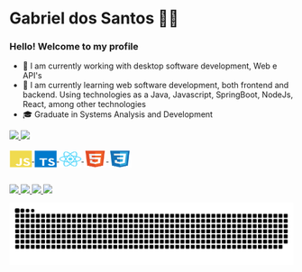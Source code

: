
# Gabriel dos Santos :man_technologist:
### Hello! Welcome to my profile

- 🔭 I am currently working with desktop software development, Web e API's
- 🌱 I am currently learning web software development, both frontend and backend. Using technologies as a Java, Javascript, SpringBoot, NodeJs, React, among other technologies
- 🎓 Graduate in Systems Analysis and Development


 <div>
  <a href="https://github.com/santos-gabriel">
  <img height="180em" src="https://github-readme-stats.vercel.app/api?username=santos-gabriel&show_icons=true&theme=dracula&include_all_commits=true&count_private=true"/>
  <img height="180em" src="https://github-readme-stats.vercel.app/api/top-langs/?username=santos-gabriel&layout=compact&langs_count=16&theme=dracula"/>
<div>
<div style="display: inline_block"><br>
  <img align="center" alt="Js" height="30" width="40" src="https://raw.githubusercontent.com/devicons/devicon/master/icons/javascript/javascript-plain.svg">
  <img align="center" alt="Ts" height="30" width="40" src="https://raw.githubusercontent.com/devicons/devicon/master/icons/typescript/typescript-plain.svg">
  <img align="center" alt="React" height="30" width="40" src="https://raw.githubusercontent.com/devicons/devicon/master/icons/react/react-original.svg">
  <img align="center" alt="HTML" height="30" width="40" src="https://raw.githubusercontent.com/devicons/devicon/master/icons/html5/html5-original.svg">
  <img align="center" alt="CSS" height="30" width="40" src="https://raw.githubusercontent.com/devicons/devicon/master/icons/css3/css3-original.svg">    
  <!--<img align="right" alt="Rafa-yoda" src="https://cdn.discordapp.com/attachments/795358919417397249/825430589581688872/hi.gif">-->
</div>
  
  ##
 
<div>   
  
  <a href="https://instagram.com/gabrieldsoficial" target="_blank">
    <img src="https://img.shields.io/badge/-Instagram-%23E4405F?style=for-the-badge&logo=instagram&logoColor=white" target="_blank">
  </a>
  <a href = "mailto: gabrielalmeidads@gmail.com">
    <img src="https://img.shields.io/badge/-Gmail-%23333?style=for-the-badge&logo=gmail&logoColor=white" target="_blank">
  </a>
  <a href="https://www.linkedin.com/in/gabriel-almeida-dos-santos" target="_blank">
    <img src="https://img.shields.io/badge/-LinkedIn-%230077B5?style=for-the-badge&logo=linkedin&logoColor=white" target="_blank">
  </a> 
  <a href="https://gabrieldossantos.com.br" target="_blank">
    <img src="https://img.shields.io/badge/-WebSite-blue%230077B5?style=for-the-badge&logo=WebSite&logoColor=white" target="_blank">
  </a>
 
  ![Snake animation](https://github.com/santos-gabriel/santos-gabriel/blob/output/github-contribution-grid-snake.svg)
 
</div>


